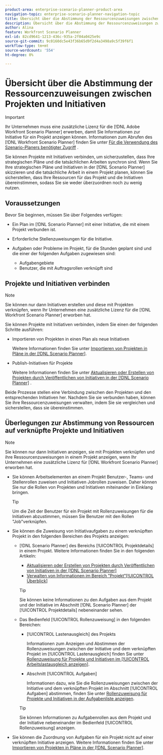 ```yaml
---
product-area: enterprise-scenario-planner-product-area
navigation-topic: enterprise-scenario-planner-navigation-topic
title: Übersicht über die Abstimmung der Ressourcenzuweisungen zwischen Projekten und Initiativen
description: Übersicht über die Abstimmung der Ressourcenzuweisungen zwischen Projekten und Initiativen
author: Alina
feature: Workfront Scenario Planner
exl-id: 82cd9641-1213-436c-935a-2f04a0425e9c
source-git-commit: 9c0160dc5e43f36b65d9f2d4a3498a9c5f39f6f1
workflow-type: tm+mt
source-wordcount: '554'
ht-degree: 0%

---
```


# Übersicht über die Abstimmung der Ressourcenzuweisungen zwischen Projekten und Initiativen

>[!IMPORTANT]
>
>Ihr Unternehmen muss eine zusätzliche Lizenz für die [!DNL Adobe Workfront Scenario Planner] erwerben, damit Sie Informationen zur Initiative für ein Projekt anzeigen können. Informationen zum Abrufen des [!DNL Workfront Scenario Planner] finden Sie unter [Für die Verwendung des Szenario-Planers benötigter Zugriff](../scenario-planner/access-needed-to-use-sp.md) .

<!--
<p data-mc-conditions="QuicksilverOrClassic.Draft mode">(NOTE: two more articles were added to split content from here according to where the reconciling can happen) </p>
-->

Sie können Projekte mit Initiativen verbinden, um sicherzustellen, dass Ihre strategischen Pläne und die tatsächlichen Arbeiten synchron sind. Wenn Sie Ihre strategischen Pläne und Initiativen in der [!DNL Scenario Planner] skizzieren und die tatsächliche Arbeit in einem Projekt planen, können Sie sicherstellen, dass Ihre Ressourcen für das Projekt und die Initiativen übereinstimmen, sodass Sie sie weder überzuordnen noch zu wenig nutzen.

## Voraussetzungen

Bevor Sie beginnen, müssen Sie über Folgendes verfügen:

* Ein Plan im [!DNL Scenario Planner] mit einer Initiative, die mit einem Projekt verbunden ist.
* Erforderliche Stellenzuweisungen für die Initiative.
* Aufgaben oder Probleme im Projekt, für die Stunden geplant sind und die einer der folgenden Aufgaben zugewiesen sind:

   * Aufgabengebiete
   * Benutzer, die mit Auftragsrollen verknüpft sind

## Projekte und Initiativen verbinden

>[!NOTE]
>
>Sie können nur dann Initiativen erstellen und diese mit Projekten verknüpfen, wenn Ihr Unternehmen eine zusätzliche Lizenz für die [!DNL Workfront Scenario Planner] erworben hat.

Sie können Projekte mit Initiativen verbinden, indem Sie einen der folgenden Schritte ausführen:

* Importieren von Projekten in einen Plan als neue Initiativen

  Weitere Informationen finden Sie unter [Importieren von Projekten in Pläne in der  [!DNL Scenario Planner]](../scenario-planner/import-projects-to-plans.md).

* Publish-Initiativen für Projekte

  Weitere Informationen finden Sie unter [Aktualisieren oder Erstellen von Projekten durch Veröffentlichen von Initiativen in der [!DNL Scenario Planner]](../scenario-planner/publish-scenarios-update-projects.md) .

Beide Prozesse stellen eine Verbindung zwischen den Projekten und den entsprechenden Initiativen her. Nachdem Sie sie verbunden haben, können Sie ihre Ressourcenzuweisungen verwalten, indem Sie sie vergleichen und sicherstellen, dass sie übereinstimmen.

## Überlegungen zur Abstimmung von Ressourcen auf verknüpfte Projekte und Initiativen

>[!NOTE]
>
>Sie können nur dann Initiativen anzeigen, sie mit Projekten verknüpfen und ihre Ressourcenzuweisungen in einem Projekt anzeigen, wenn Ihr Unternehmen eine zusätzliche Lizenz für [!DNL Workfront Scenario Planner] erworben hat.

* Sie können Arbeitselementen an einem Projekt Benutzer-, Teams- und Stellenrollen zuweisen und Initiativen Jobrollen zuweisen. Daher können Sie nur die Rollen von Projekten und Initiativen miteinander in Einklang bringen.

  >[!TIP]
  >
  >Um die Zeit der Benutzer für ein Projekt mit Rollenzuweisungen für die Initiativen abzustimmen, müssen Sie Benutzer mit den Rollen &quot;Job&quot;verknüpfen.

* Sie können die Zuweisung von Initiativaufgaben zu einem verknüpften Projekt in den folgenden Bereichen des Projekts anzeigen:

   * [!DNL Scenario Planner] des Bereichs [!UICONTROL Projektdetails] in einem Projekt. Weitere Informationen finden Sie in den folgenden Artikeln:

      * [Aktualisieren oder Erstellen von Projekten durch Veröffentlichen von Initiativen in der [!DNL Scenario Planner]](../scenario-planner/publish-scenarios-update-projects.md)
      * [Verwalten von Informationen im Bereich &quot;Projekt&quot;[!UICONTROL Überblick]](../manage-work/projects/manage-projects/understand-project-overview-area.md)

     >[!TIP]
     >
     >Sie können keine Informationen zu den Aufgaben aus dem Projekt und der Initiative im Abschnitt [!DNL Scenario Planner] der [!UICONTROL Projektdetails] nebeneinander sehen.

   * Das Bedienfeld [!UICONTROL Rollenzuweisung] in den folgenden Bereichen:

      * [!UICONTROL Lastenausgleich] des Projekts

        Informationen zum Anzeigen und Abstimmen der Rollenzuweisungen zwischen der Initiative und dem verknüpften Projekt im [!UICONTROL Lastenausgleich] finden Sie unter [Rollenzuweisung für Projekte und Initiativen im [!UICONTROL Arbeitslastausgleich anzeigen]](../scenario-planner/show-role-allocation-workload-balancer.md).

      * Abschnitt [!UICONTROL Aufgaben]

        Informationen dazu, wie Sie die Rollenzuweisungen zwischen der Initiative und dem verknüpften Projekt im Abschnitt [!UICONTROL Aufgaben] abstimmen, finden Sie unter [Rollenzuweisung für Projekte und Initiativen in der Aufgabenliste anzeigen](../scenario-planner/show-role-allocation-task-list-nwe.md).

     >[!TIP]
     >
     >Sie können Informationen zu Aufgabenrollen aus dem Projekt und der Initiative nebeneinander im Bedienfeld [!UICONTROL Rollenzuweisung] anzeigen.

* Sie können die Zuordnung von Aufgaben für ein Projekt nicht auf einer verknüpften Initiative anzeigen. Weitere Informationen finden Sie unter [Importieren von Projekten in Pläne in der  [!DNL Scenario Planner]](../scenario-planner/import-projects-to-plans.md).

  <!--
  <MadCap:conditionalText data-mc-conditions="QuicksilverOrClassic.Draft mode">
  (NOTE: this might change - project job role visibility into initiative)
  </MadCap:conditionalText>
  -->
